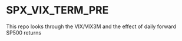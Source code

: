 # SPX_VIX_TERM_PRE
This repo looks through the VIX/VIX3M and the effect of daily forward SP500 returns
